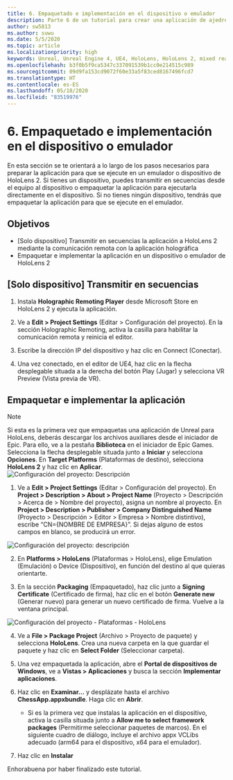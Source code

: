```yaml
---
title: 6. Empaquetado e implementación en el dispositivo o emulador
description: Parte 6 de un tutorial para crear una aplicación de ajedrez sencilla con Unreal Engine 4 y el complemento UX Tools de Mixed Reality Toolkit.
author: sw5813
ms.author: suwu
ms.date: 5/5/2020
ms.topic: article
ms.localizationpriority: high
keywords: Unreal, Unreal Engine 4, UE4, HoloLens, HoloLens 2, mixed reality, tutorial, getting started, mrtk, uxt, UX Tools, documentation
ms.openlocfilehash: b3f0b5f9ca5347c337091539b1cc0e214515c989
ms.sourcegitcommit: 09d9fa153cd9072f60e33a5f83ced8167496fcd7
ms.translationtype: HT
ms.contentlocale: es-ES
ms.lasthandoff: 05/18/2020
ms.locfileid: "83519976"
---
```

# <a name="6-packaging--deploying-to-device-or-emulator"></a>6. Empaquetado e implementación en el dispositivo o emulador

En esta sección se te orientará a lo largo de los pasos necesarios para preparar la aplicación para que se ejecute en un emulador o dispositivo de HoloLens 2. Si tienes un dispositivo, puedes transmitir en secuencias desde el equipo al dispositivo o empaquetar la aplicación para ejecutarla directamente en el dispositivo. Si no tienes ningún dispositivo, tendrás que empaquetar la aplicación para que se ejecute en el emulador. 

## <a name="objectives"></a>Objetivos

* [Solo dispositivo] Transmitir en secuencias la aplicación a HoloLens 2 mediante la comunicación remota con la aplicación holográfica
* Empaquetar e implementar la aplicación en un dispositivo o emulador de HoloLens 2

## <a name="device-only-stream"></a>[Solo dispositivo] Transmitir en secuencias

1.  Instala **Holographic Remoting Player** desde Microsoft Store en HoloLens 2 y ejecuta la aplicación.

2.  Ve a **Edit > Project Settings** (Editar > Configuración del proyecto). En la sección Holographic Remoting, activa la casilla para habilitar la comunicación remota y reinicia el editor.

3.  Escribe la dirección IP del dispositivo y haz clic en Connect (Conectar).

4.  Una vez conectado, en el editor de UE4, haz clic en la flecha desplegable situada a la derecha del botón Play (Jugar) y selecciona VR Preview (Vista previa de VR).

## <a name="package-and-deploy-your-app"></a>Empaquetar e implementar la aplicación 

>[!NOTE]
>Si esta es la primera vez que empaquetas una aplicación de Unreal para HoloLens, deberás descargar los archivos auxiliares desde el iniciador de Epic. Para ello, ve a la pestaña **Biblioteca** en el iniciador de Epic Games. Selecciona la flecha desplegable situada junto a **Iniciar** y selecciona **Opciones**. En **Target Platforms** (Plataformas de destino), selecciona **HoloLens 2** y haz clic en **Aplicar**. 
>![Configuración del proyecto: Descripción](images/unreal-uxt/6-installationoptions.PNG)

1.  Ve a **Edit > Project Settings** (Editar > Configuración del proyecto). En **Project > Description > About > Project Name** (Proyecto > Descripción > Acerca de > Nombre del proyecto), asigna un nombre al proyecto. En **Project > Description > Publisher > Company Distinguished Name** (Proyecto > Descripción > Editor > Empresa > Nombre distintivo), escribe “CN={NOMBRE DE EMPRESA}”. Si dejas alguno de estos campos en blanco, se producirá un error. 

![Configuración del proyecto: descripción](images/unreal-uxt/6-cn.PNG)

2.  En **Platforms > HoloLens** (Plataformas > HoloLens), elige Emulation (Emulación) o Device (Dispositivo), en función del destino al que quieras orientarte.

3.  En la sección **Packaging** (Empaquetado), haz clic junto a **Signing Certificate** (Certificado de firma), haz clic en el botón **Generate new** (Generar nuevo) para generar un nuevo certificado de firma. Vuelve a la ventana principal.

![Configuración del proyecto - Plataformas - HoloLens](images/unreal-uxt/6-packaging.PNG)

4.  Ve a **File > Package Project** (Archivo > Proyecto de paquete) y selecciona **HoloLens**. Crea una nueva carpeta en la que guardar el paquete y haz clic en **Select Folder** (Seleccionar carpeta). 

5.  Una vez empaquetada la aplicación, abre el **Portal de dispositivos de Windows**, ve a **Vistas > Aplicaciones** y busca la sección **Implementar aplicaciones**.

6.  Haz clic en **Examinar...** y desplázate hasta el archivo **ChessApp.appxbundle**. Haga clic en **Abrir**. 

    * Si es la primera vez que instalas la aplicación en el dispositivo, activa la casilla situada junto a **Allow me to select framework packages** (Permitirme seleccionar paquetes de marcos). En el siguiente cuadro de diálogo, incluye el archivo appx VCLibs adecuado (arm64 para el dispositivo, x64 para el emulador). 

7.  Haz clic en **Instalar**

Enhorabuena por haber finalizado este tutorial.  